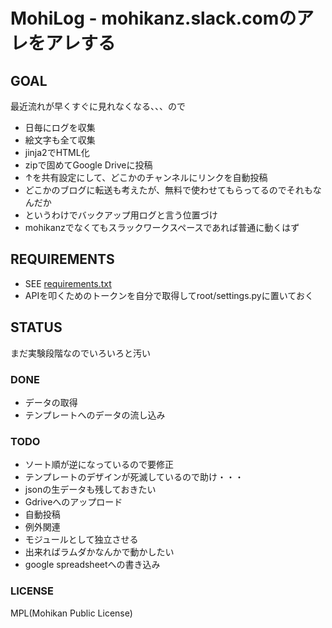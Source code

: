 # MohiLog - mohikanz.slack.comのアレをアレする
## GOAL
最近流れが早くすぐに見れなくなる、、、ので
- 日毎にログを収集
- 絵文字も全て収集
- jinja2でHTML化
- zipで固めてGoogle Driveに投稿
- ↑を共有設定にして、どこかのチャンネルにリンクを自動投稿
- どこかのブログに転送も考えたが、無料で使わせてもらってるのでそれもなんだか
- というわけでバックアップ用ログと言う位置づけ
- mohikanzでなくてもスラックワークスペースであれば普通に動くはず

## REQUIREMENTS
- SEE [requirements.txt](https://github.com/mohikanz/MohiLog/blob/master/requirements.txt)
- APIを叩くためのトークンを自分で取得してroot/settings.pyに置いておく

## STATUS
まだ実験段階なのでいろいろと汚い

### DONE

- データの取得
- テンプレートへのデータの流し込み

### TODO

- ソート順が逆になっているので要修正
- テンプレートのデザインが死滅しているので助け・・・
- jsonの生データも残しておきたい
- Gdriveへのアップロード
- 自動投稿
- 例外関連
- モジュールとして独立させる
- 出来ればラムダかなんかで動かしたい
- google spreadsheetへの書き込み

### LICENSE

MPL(Mohikan Public License)
